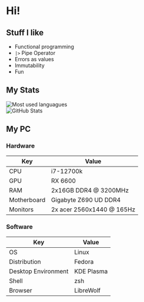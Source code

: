 # Hi!

## Stuff I like

- Functional programming
- `|>` Pipe Operator
- Errors as values
- Immutability
- Fun

## My Stats

![Most used languagues](https://github-readme-stats.vercel.app/api/top-langs/?username=MoeDevelops&theme=github_dark&hide_border=true&langs_count=6)
<br>
![GitHub Stats](https://github-readme-stats.vercel.app/api?username=moedevelops&theme=github_dark&hide_border=true)


## My PC

### Hardware

|Key|Value|
|---|---|
|CPU|i7-12700k|
|GPU|RX 6600|
|RAM|2x16GB DDR4 @ 3200MHz|
|Motherboard|Gigabyte Z690 UD DDR4|
|Monitors|2x acer 2560x1440 @ 165Hz|

### Software

|Key|Value|
|---|---|
|OS|Linux|
|Distribution|Fedora|
|Desktop Environment|KDE Plasma|
|Shell|zsh|
|Browser|LibreWolf|
